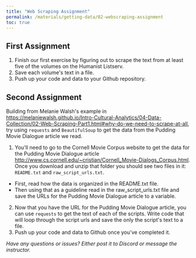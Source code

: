 ```yaml
---
title: "Web Scraping Assignment"
permalink: /materials/getting-data/02-webscraping-assignment
toc: true
---
```


## First Assignment

1. Finish our first exercise by figuring out to scrape the text from at least five of the volumes on the Humanist Listserv.
2. Save each volume's text in a file.
3. Push up your code and data to your Github repository.

## Second Assignment

Building from Melanie Walsh's example in <https://melaniewalsh.github.io/Intro-Cultural-Analytics/04-Data-Collection/02-Web-Scraping-Part1.html#why-do-we-need-to-scrape-at-all>, try using `requests` and `BeautifulSoup` to get the data from the Pudding Movie Dialogue article we read.

1. You'll need to go to the Cornell Movie Corpus website to get the data for the Pudding Movie Dialogue article <http://www.cs.cornell.edu/~cristian/Cornell_Movie-Dialogs_Corpus.html>. Once you download and unzip that folder you should see two files in it: `README.txt` and `raw_script_urls.txt`.

- First, read how the data is organized in the README.txt file.
- Then using that as a guideline read in the raw_script_urls.txt file and save the URLs for the Pudding Movie Dialogue article to a variable.

2. Now that you have the URL for the Pudding Movie Dialogue article, you can use `requests` to get the text of each of the scripts. Write code that will loop through the script urls and save the only the script's text to a file.
3. Push up your code and data to Github once you've completed it.

*Have any questions or issues? Either post it to Discord or message the instructor.*
